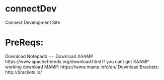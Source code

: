 # connectDev
Connect Development Site

<h1>PreReqs: </h1>
Download Notepadd ++
Download XAAMP https://www.apachefriends.org/download.html
If you cant get XAAMP working download MAMP: https://www.mamp.info/en/
Download Brackets: http://brackets.io/


